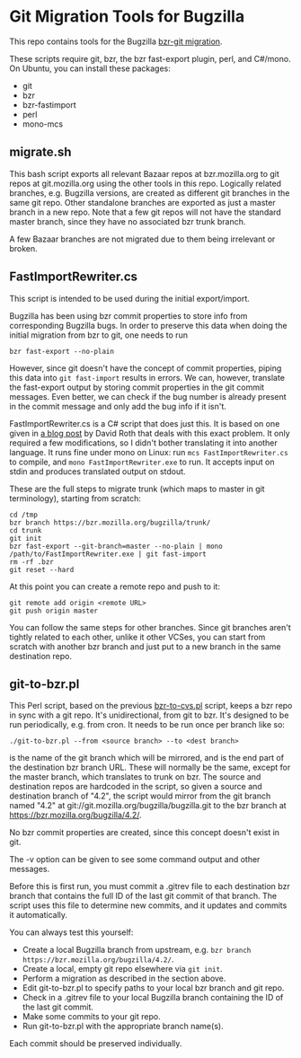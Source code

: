 Git Migration Tools for Bugzilla
================================

This repo contains tools for the Bugzilla [bzr-git migration][].

These scripts require git, bzr, the bzr fast-export plugin, perl, and C#/mono.
On Ubuntu, you can install these packages:

* git
* bzr
* bzr-fastimport
* perl
* mono-mcs

migrate.sh
----------

This bash script exports all relevant Bazaar repos at bzr.mozilla.org
to git repos at git.mozilla.org using the other tools in this repo.
Logically related branches, e.g. Bugzilla versions, are created as
different git branches in the same git repo.  Other standalone branches
are exported as just a master branch in a new repo.  Note that a few
git repos will not have the standard master branch, since they have no
associated bzr trunk branch.

A few Bazaar branches are not migrated due to them being irrelevant or
broken.


FastImportRewriter.cs
---------------------

This script is intended to be used during the initial export/import.

Bugzilla has been using bzr commit properties to store info from
corresponding Bugzilla bugs.  In order to preserve this data when
doing the initial migration from bzr to git, one needs to run

    bzr fast-export --no-plain

However, since git doesn't have the concept of commit properties,
piping this data into `git fast-import` results in errors.  We can,
however, translate the fast-export output by storing commit properties
in the git commit messages.  Even better, we can check if the bug
number is already present in the commit message and only add the bug
info if it isn't.

FastImportRewriter.cs is a C# script that does just this.  It is based
on one given in [a blog post][] by David Roth that deals with this
exact problem.  It only required a few modifications, so I didn't
bother translating it into another language.  It runs fine under mono
on Linux: run `mcs FastImportRewriter.cs` to compile, and `mono
FastImportRewriter.exe` to run.  It accepts input on stdin and
produces translated output on stdout.

These are the full steps to migrate trunk (which maps to master in git
terminology), starting from scratch:

    cd /tmp
    bzr branch https://bzr.mozilla.org/bugzilla/trunk/
    cd trunk
    git init
    bzr fast-export --git-branch=master --no-plain | mono /path/to/FastImportRewriter.exe | git fast-import
    rm -rf .bzr
    git reset --hard

At this point you can create a remote repo and push to it:

    git remote add origin <remote URL>
    git push origin master

You can follow the same steps for other branches.  Since git branches
aren't tightly related to each other, unlike it other VCSes, you can
start from scratch with another bzr branch and just put to a new
branch in the same destination repo.


git-to-bzr.pl
-------------

This Perl script, based on the previous [bzr-to-cvs.pl][] script,
keeps a bzr repo in sync with a git repo.  It's unidirectional, from
git to bzr.  It's designed to be run periodically, e.g. from cron.  It
needs to be run once per branch like so:

    ./git-to-bzr.pl --from <source branch> --to <dest branch>

<source branch> is the name of the git branch which will be mirrored,
and <dest branch> is the end part of the destination bzr branch URL.
These will normally be the same, except for the master branch, which
translates to trunk on bzr.  The source and destination repos are
hardcoded in the script, so given a source and destination branch of
"4.2", the script would mirror from the git branch named "4.2" at
git://git.mozilla.org/bugzilla/bugzilla.git to the bzr branch at
https://bzr.mozilla.org/bugzilla/4.2/.

No bzr commit properties are created, since this concept doesn't exist
in git.

The -v option can be given to see some command output and other messages.

Before this is first run, you must commit a .gitrev file to each
destination bzr branch that contains the full ID of the last git
commit of that branch.  The script uses this file to determine new
commits, and it updates and commits it automatically.

You can always test this yourself:

* Create a local Bugzilla branch from upstream, e.g. `bzr branch
  https://bzr.mozilla.org/bugzilla/4.2/`.
* Create a local, empty git repo elsewhere via `git init`.
* Perform a migration as described in the section above.
* Edit git-to-bzr.pl to specify paths to your local bzr branch and git
  repo.
* Check in a .gitrev file to your local Bugzilla branch containing the
  ID of the last git commit.
* Make some commits to your git repo.
* Run git-to-bzr.pl with the appropriate branch name(s).

Each commit should be preserved individually.


[bzr-git migration]: https://wiki.mozilla.org/Bugzilla:Migrating_to_git
[a blog post]: http://www.fusonic.net/en/blog/2013/03/26/migrating-from-bazaar-to-git/
[bzr-to-cvs.pl]: http://bzr.mozilla.org/bzr-plugins/bzr-to-cvs
